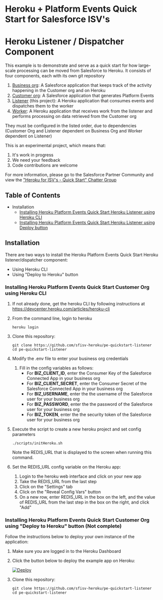 # Heroku + Platform Events Quick Start for Salesforce ISV's
# Heroku Listener / Dispatcher Component

This example is to demonstrate and serve as a quick start for how large-scale processing can be moved from Salesforce to Heroku.  It consists of four components, each with its own git repository

1. [Business org](https://github.com/sfisv-heroku/pe-quickstart-bizorg): A Salesforce application that keeps track of the activity happening in the Customer org and on Heroku
1. [Customer org](https://github.com/sfisv-heroku/pe-quickstart-custorg): A Salesforce application that generates Platform Events
1. [Listener](https://github.com/sfisv-heroku/pe-quickstart-listener) (this project): A Heroku application that consumes events and dispatches them to the worker
1. [Worker](https://github.com/sfisv-heroku/pe-quickstart-worker): A Heroku application that receives work from the listener and performs processing on data retrieved from the Customer org

They must be configured in the listed order, due to dependencies (Customer Org and Listener dependent on Business Org and Worker dependent on Listener)

This is an experimental project, which means that:

1. It's work in progress
1. We need your feedback
1. Code contributions are welcome

For more information, please go to the Salesforce Partner Community and view the ["Heroku for ISV's - Quick Start" Chatter Group](https://sfdc.co/herokuisvquickstart "https://sfdc.co/herokuisvquickstart")

## Table of Contents

*   Installation
    *   [Installing Heroku Platform Events Quick Start Heroku Listener using Heroku CLI](#installing-heroku-pe-quickstart-listener-using-heroku-cli)
    *   [Installing Heroku Platform Events Quick Start Heroku Listener using Deploy button](#installing-pe-quickstart-listener-using-deploy-button)

## Installation

There are two ways to install the Heroku Platform Events Quick Start Heroku listener/dispatcher component:

*   Using Heroku CLI
*   Using "Deploy to Heroku" button

### Installing Heroku Platform Events Quick Start Customer Org using Heroku CLI

1.  If not already done, get the heroku CLI by following instructions at https://devcenter.heroku.com/articles/heroku-cli

1.  From the command line, login to heroku
    ```
    heroku login
    ```

1.  Clone this repository:

    ```
    git clone https://github.com/sfisv-heroku/pe-quickstart-listener
    cd pe-quickstart-listener
    ```

1.  Modify the .env file to enter your business org credentials
    1. Fill in the config variables as follows:
        - For **BIZ_CLIENT_ID**, enter the Consumer Key of the Salesforce Connected App in your business org
        - For **BIZ_CLIENT_SECRET**, enter the Consumer Secret of the Salesforce Connected App in your business org
        - For **BIZ_USERNAME**, enter the the username of the Salesforce user for your business org
        - For **BIZ_PASSWORD**, enter the the password of the Salesforce user for your business org
        - For **BIZ_TOKEN**, enter the the security token of the Salesforce user for your business org

1.  Execute the script to create a new heroku project and set config parameters
    ```
    ./scripts/initHeroku.sh
    ```
    Note the REDIS_URL that is displayed to the screen when running this command.

1. Set the REDIS_URL config variable on the Heroku app:
    1. Login to the heroku web interface and click on your new app
    1. Take the REDIS_URL from the last step
    1. Click on the "Settings" tab
    1. Click on the "Reveal Config Vars" button
    1. On a new row, enter REDIS_URL in the box on the left, and the value of REDIS_URL from the last step in the box on the right, and click "Add"

### Installing Heroku Platform Events Quick Start Customer Org using "Deploy to Heroku" button (Not complete)

Follow the instructions below to deploy your own instance of the application:

1. Make sure you are logged in to the Heroku Dashboard
1. Click the button below to deploy the example app on Heroku:

    [![Deploy](https://www.herokucdn.com/deploy/button.png)](https://heroku.com/deploy)

1.  Clone this repository:

    ```
    git clone https://github.com/sfisv-heroku/pe-quickstart-listener
    cd pe-quickstart-listener
    ```
